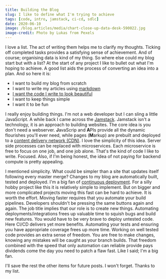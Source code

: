 ```yaml
---
title: Building the Blog
slug: I like to define what I'm trying to achieve
tags: [code, intro, jamstack, ci-cd, sdlc]
date: 2020-06-10
image: /blog.articles/media/chart-close-up-data-desk-590022.jpg
image-credit: Photo by Lukas from Pexels
---
```


I love a list.  The act of writing them helps me to clarify my thoughts.  Ticking off completed tasks provides a
satisfying sense of achievement.  And of course; organising data is kind of my thing.  So where else could my blog start
but with a list?  At the start of any project I like to bullet out what I'm hoping to achieve.  A good list aids the
process of converting an idea into a plan.  And so here it is:

- I want to build my blog from scratch
- I want to write my articles using [markdown](https://daringfireball.net/projects/markdown/syntax)
- [I want the code I write to look beautiful](./making-code-pop.md)
- I want to keep things simple
- I want it to be fun

I really enjoy building things.  I'm not a web developer but I can sling a little JavaScript.  A while back I came
across the [Jamstack](https://jamstack.org/).  Jamstack isn't a technology, it is an approach to building websites.  The
core idea is you don't need a webserver.  **J**avaScrip and **A**PIs provide all the dynamic flourishes you'll ever need,
while pages (**M**arkup) are prebuilt and deployed to a [content delivery network (CDN)](https://en.wikipedia.org/wiki/Content_delivery_network).
I love the simplicity of this idea.  Server side processes can be replaced with microservices.  Each microservice is
free to focus on one job, and one job alone.  That's the kind of code I like to write.  Focused.  Also, if I'm being
honest, the idea of not paying for backend compute is pretty appealing.

I mentioned simplicity.  What could be simpler than a site that updates itself following every master merge?  Changes to
my blog are automatically built, tested and deployed.  I'm a big fan of [continuous deployment](https://www.redhat.com/en/topics/devops/what-is-ci-cd).
For a silly hobby project like this it is relatively simple to implement.  But on bigger and more complicated projects
moving this fast can be hard to achieve.  It is worth the effort.  Moving faster requires that you automate your
build pipelines.  Developers shouldn't be pressing the same buttons again and again.  The job title implies that our
role is to create new things.  Automating deployments/integrations frees up valuable time to squish bugs and build new
features.  You would have to be very brave to deploy untested code.  Here CI/CD delivers yet more benefits.  Automating
your tests and ensuring you have appropriate coverage frees up more time.  Working on well tested code provides an extra
sense of freedom.  You are free to make changes, knowing any mistakes will be caught as your branch builds.  That
freedom combined with the speed that only automation can reliable provide pays dividends come the day you need to patch
a flaw fast.  Like I said; I'm a big fan.

I'll save the rest the other items for future posts.  I won't forget.  Thanks to my list.
